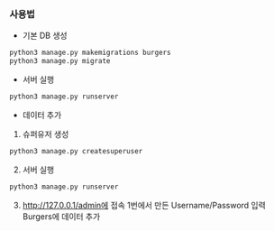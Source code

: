 ### 사용법
- 기본 DB 생성
```bash
python3 manage.py makemigrations burgers
python3 manage.py migrate
```

- 서버 실행
```bash
python3 manage.py runserver
```

- 데이터 추가
1. 슈퍼유저 생성
```bash
python3 manage.py createsuperuser
```
2. 서버 실행
```bash
python3 manage.py runserver
```
3. http://127.0.0.1/admin에 접속
1번에서 만든 Username/Password 입력
Burgers에 데이터 추가
